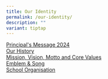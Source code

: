 ```yaml
---
title: Our Identity
permalink: /our-identity/
description: ""
variant: tiptap
---
```

<p><a href="/our-identity/principals-message-2024" rel="noopener noreferrer nofollow" target=""><u>Principal's Message 2024</u></a><u><br></u><a href="/our-identity/our-history" rel="noopener noreferrer nofollow" target=""><u>Our History</u></a><u><br></u><a href="/our-identity/mission-vision-motto-and-core-values" rel="noopener noreferrer nofollow" target=""><u>Mission, Vision, Motto and Core Values</u></a><u><br></u><a href="/our-identity/emblem-n-song" rel="noopener noreferrer nofollow" target=""><u>Emblem &amp; Song</u></a><u><br></u><a href="/our-identity/school-organisation" rel="noopener noreferrer nofollow" target=""><u>School Organisation</u></a></p>
